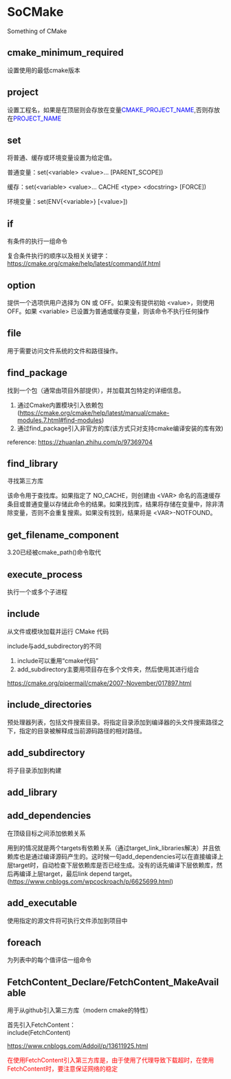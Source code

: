# SoCMake
Something of CMake

## cmake_minimum_required 

设置使用的最低cmake版本

## project

设置工程名，如果是在顶层则会存放在变量<font color=blue>CMAKE_PROJECT_NAME</font>,否则存放在<font color=blue>PROJECT_NAME</font>

## set

将普通、缓存或环境变量设置为给定值。

普通变量：set(\<variable\> \<value\>... [PARENT_SCOPE])

缓存：set(\<variable\> \<value\>... CACHE \<type\> \<docstring\> [FORCE])

环境变量：set(ENV{\<variable\>} [\<value\>])

## if

有条件的执行一组命令

复合条件执行的顺序以及相关关键字：https://cmake.org/cmake/help/latest/command/if.html

## option

提供一个选项供用户选择为 ON 或 OFF。如果没有提供初始 \<value\>，则使用 OFF。如果 \<variable\> 已设置为普通或缓存变量，则该命令不执行任何操作

## file

用于需要访问文件系统的文件和路径操作。

## find_package

找到一个包（通常由项目外部提供），并加载其包特定的详细信息。

1. 通过Cmake内置模块引入依赖包(https://cmake.org/cmake/help/latest/manual/cmake-modules.7.html#find-modules)
2. 通过find_package引入非官方的库(该方式只对支持cmake编译安装的库有效)

reference: https://zhuanlan.zhihu.com/p/97369704

## find_library

寻找第三方库

该命令用于查找库。如果指定了 NO_CACHE，则创建由 \<VAR\> 命名的高速缓存条目或普通变量以存储此命令的结果。如果找到库，结果将存储在变量中，除非清除变量，否则不会重复搜索。如果没有找到，结果将是 \<VAR\>-NOTFOUND。

## get_filename_component

3.20已经被cmake_path()命令取代

##  execute_process

执行一个或多个子进程

## include

从文件或模块加载并运行 CMake 代码

include与add_subdirectory的不同

1. include可以重用“cmake代码”
2. add_subdirectory主要用项目存在多个文件夹，然后使用其进行组合

https://cmake.org/pipermail/cmake/2007-November/017897.html

## include_directories

预处理器列表，包括文件搜索目录。将指定目录添加到编译器的头文件搜索路径之下，指定的目录被解释成当前源码路径的相对路径。

## add_subdirectory

将子目录添加到构建

## add_library

## add_dependencies

在顶级目标之间添加依赖关系

用到的情况就是两个targets有依赖关系（通过target_link_libraries解决）并且依赖库也是通过编译源码产生的。这时候一句add_dependencies可以在直接编译上层target时，自动检查下层依赖库是否已经生成。没有的话先编译下层依赖库，然后再编译上层target，最后link depend target。(https://www.cnblogs.com/wpcockroach/p/6625699.html)

## add_executable

使用指定的源文件将可执行文件添加到项目中

## foreach

为列表中的每个值评估一组命令

## FetchContent_Declare/FetchContent_MakeAvailable
用于从github引入第三方库（modern cmake的特性）

首先引入FetchContent：<br />
include(FetchContent)

https://www.cnblogs.com/Addoil/p/13611925.html

<font color="red">在使用FetchContent引入第三方库是，由于使用了代理导致下载超时，在使用FetchContent时，要注意保证网络的稳定</font>
